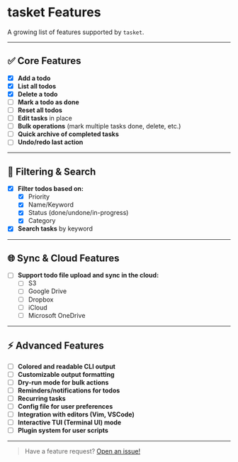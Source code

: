 # tasket Features

A growing list of features supported by `tasket`.

---

## ✅ Core Features

- [x] **Add a todo**
- [x] **List all todos**
- [x] **Delete a todo**
- [ ] **Mark a todo as done**
- [ ] **Reset all todos**
- [ ] **Edit tasks** in place
- [ ] **Bulk operations** (mark multiple tasks done, delete, etc.)
- [ ] **Quick archive of completed tasks**
- [ ] **Undo/redo last action**

---

## 🔎 Filtering & Search

- [x] **Filter todos based on:**
  - [x] Priority
  - [x] Name/Keyword
  - [x] Status (done/undone/in-progress)
  - [x] Category
- [x] **Search tasks** by keyword

---

## 🌐 Sync & Cloud Features

- [ ] **Support todo file upload and sync in the cloud:**
  - [ ] S3
  - [ ] Google Drive
  - [ ] Dropbox
  - [ ] iCloud
  - [ ] Microsoft OneDrive

---

## ⚡ Advanced Features

- [ ] **Colored and readable CLI output**
- [ ] **Customizable output formatting**
- [ ] **Dry-run mode for bulk actions**
- [ ] **Reminders/notifications for todos**
- [ ] **Recurring tasks**
- [ ] **Config file for user preferences**
- [ ] **Integration with editors (Vim, VSCode)**
- [ ] **Interactive TUI (Terminal UI) mode**
- [ ] **Plugin system for user scripts**

---

> Have a feature request? [Open an issue!](https://github.com/yourusername/tasket/issues)
